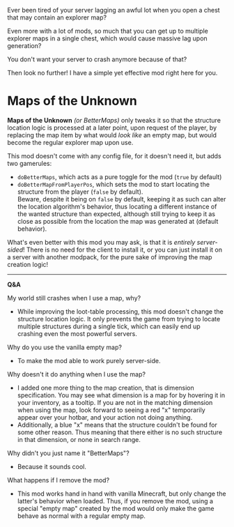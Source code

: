 Ever been tired of your server lagging an awful lot when you open a chest that may contain an explorer map?

Even more with a lot of mods, so much that you can get up to multiple explorer maps in a single chest, which would cause massive lag upon generation?

You don't want your server to crash anymore because of that?


Then look no further! I have a simple yet effective mod right here for you.

# Maps of the Unknown

**Maps of the Unknown** *(or BetterMaps)* only tweaks it so that the structure location logic is processed at a later point, upon request of the player, by replacing the map item by what would _look like_ an empty map, but would become the regular explorer map upon use.

This mod doesn't come with any config file, for it doesn't need it, but adds two gamerules:
* `doBetterMaps`, which acts as a pure toggle for the mod (`true` by default)
* `doBetterMapFromPlayerPos`, which sets the mod to start locating the structure from the player (`false` by default). <br>Beware, despite it being on `false` by default, keeping it as such can alter the location algorithm's behavior, thus locating a different instance of the wanted structure than expected, although still trying to keep it as close as possible from the location the map was generated at (default behavior).

What's even better with this mod you may ask, is that it is *entirely server-sided*! There is no need for the client to install it, or you can just install it on a server with another modpack, for the pure sake of improving the map creation logic!

---

**Q&A**

My world still crashes when I use a map, why?
* While improving the loot-table processing, this mod doesn't change the structure location logic. It only prevents the game from trying to locate multiple structures during a single tick, which can easily end up crashing even the most powerful servers.

Why do you use the vanilla empty map?
* To make the mod able to work purely server-side.

Why doesn't it do anything when I use the map?
* I added one more thing to the map creation, that is dimension specification. You may see what dimension is a map for by hovering it in your inventory, as a tooltip. If you are not in the matching dimension when using the map, look forward to seeing a red "x" temporarily appear over your hotbar, and your action not doing anything.
* Additionally, a blue "x" means that the structure couldn't be found for some other reason. Thus meaning that there either is no such structure in that dimension, or none in search range.

Why didn't you just name it "BetterMaps"?
* Because it sounds cool.

What happens if I remove the mod?
* This mod works hand in hand with vanilla Minecraft, but only change the latter's behavior when loaded. Thus, if you remove the mod, using a special "empty map" created by the mod would only make the game behave as normal with a regular empty map.